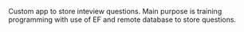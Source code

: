 Custom app to store inteview questions.
Main purpose is training programming with use of EF and remote database to store questions.
